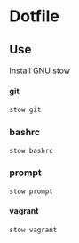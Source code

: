 # Dotfile

## Use

Install GNU stow

#### git

```
stow git
```

### bashrc

```
stow bashrc
```

### prompt

```
stow prompt
```

#### vagrant

```
stow vagrant
```
